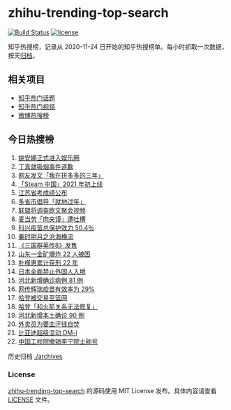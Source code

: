 # zhihu-trending-top-search

[![Build Status](https://github.com/justjavac/zhihu-trending-top-search/workflows/ci/badge.svg?branch=main)](https://github.com/justjavac/zhihu-trending-top-search/actions)
[![license](https://img.shields.io/github/license/justjavac/zhihu-trending-top-search)](https://github.com/justjavac/zhihu-trending-top-search/blob/main/LICENSE)

知乎热搜榜，记录从 2020-11-24 日开始的知乎热搜榜单。每小时抓取一次数据，按天[归档](./archives)。

## 相关项目

- [知乎热门话题](https://github.com/justjavac/zhihu-trending-hot-questions)
- [知乎热门视频](https://github.com/justjavac/zhihu-trending-hot-video)
- [微博热搜榜](https://github.com/justjavac/weibo-trending-hot-search)

## 今日热搜榜

<!-- BEGIN -->
<!-- 最后更新时间 Thu Jan 14 2021 23:19:49 GMT+0800 (CST) -->
1. [姚安娜正式进入娱乐圈](https://www.zhihu.com/search?q=姚安娜)
1. [丁真就吸烟事件道歉](https://www.zhihu.com/search?q=丁真抽烟)
1. [网友发文「我在拼多多的三年」](https://www.zhihu.com/search?q=我在拼多多的三年)
1. [「Steam 中国」2021 年初上线](https://www.zhihu.com/search?q=steam中国)
1. [江苏省考成绩公布](https://www.zhihu.com/search?q=江苏省考)
1. [多省市倡导「就地过年」](https://www.zhihu.com/search?q=就地过年)
1. [联盟将调查欧文聚会视频](https://www.zhihu.com/search?q=欧文)
1. [麦当劳「肉夹馍」遭吐槽](https://www.zhihu.com/search?q=麦当劳肉夹馍)
1. [科兴疫苗总保护效力 50.4％](https://www.zhihu.com/search?q=科兴疫苗)
1. [秦时明月之沧海横流](https://www.zhihu.com/search?q=秦时明月之沧海横流)
1. [《三国群英传8》发售](https://www.zhihu.com/search?q=三国群英传8)
1. [山东一金矿爆炸 22 人被困](https://www.zhihu.com/search?q=山东金矿)
1. [朴槿惠累计获刑 22 年](https://www.zhihu.com/search?q=朴槿惠)
1. [日本全面禁止外国人入境](https://www.zhihu.com/search?q=日本疫情)
1. [河北新增确诊病例 81 例](https://www.zhihu.com/search?q=河北新增)
1. [网传辉瑞疫苗有效率为 29%](https://www.zhihu.com/search?q=辉瑞疫苗)
1. [哈登被交易至篮网 ](https://www.zhihu.com/search?q=哈登)
1. [哈登「和火箭关系无法修复」 ](https://www.zhihu.com/search?q=哈登)
1. [河北新增本土确诊 90 例](https://www.zhihu.com/search?q=河北新增)
1. [外卖员为要血汗钱自焚](https://www.zhihu.com/search?q=外卖员自焚)
1. [比亚迪超级混动 DM-i](https://www.zhihu.com/search?q=比亚迪)
1. [中国工程院撤销李宁院士称号](https://www.zhihu.com/search?q=李宁院士)
<!-- END -->

历史归档 [./archives](./archives)

### License

[zhihu-trending-top-search](https://github.com/justjavac/zhihu-trending-top-search) 的源码使用 MIT License 发布。具体内容请查看 [LICENSE](./LICENSE) 文件。
